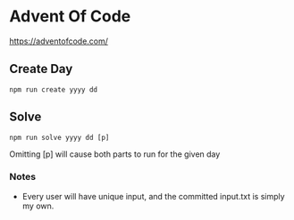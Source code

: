 # Advent Of Code
https://adventofcode.com/

## Create Day
```
npm run create yyyy dd
```

## Solve
```
npm run solve yyyy dd [p]
```
Omitting [p] will cause both parts to run for the given day

### Notes

- Every user will have unique input, and the committed input.txt 
is simply my own.
